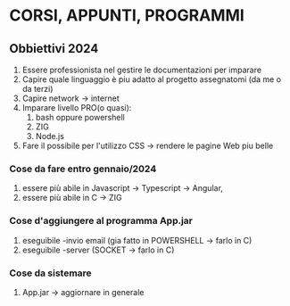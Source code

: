 # CORSI, APPUNTI, PROGRAMMI
## Obbiettivi 2024
1. Essere professionista nel gestire le documentazioni per imparare  
2. Capire quale linguaggio è piu adatto al progetto assegnatomi (da me o da terzi)
3. Capire network -> internet
4. Imparare livello PRO(o quasi):
    1. bash oppure powershell
    2. ZIG
    3. Node.js
5. Fare il possibile per l'utilizzo CSS -> rendere le pagine Web piu belle 


### Cose da fare entro gennaio/2024
1. essere più abile in Javascript -> Typescript -> Angular, 
2. essere più abile in C -> ZIG


### Cose d'aggiungere al programma App.jar
1. eseguibile -invio email (gia fatto in POWERSHELL -> farlo in C)
2. eseguibile -server (SOCKET -> farlo in C)

### Cose da sistemare
1. App.jar -> aggiornare in generale

